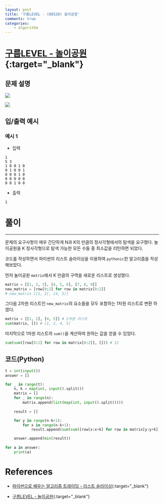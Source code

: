 ```yaml
---
layout: post
title: '구름LEVEL - (88520) 놀이공원'
comments: true
categories:
    - algorithm
---
```


# [구름LEVEL - 놀이공원](https://level.goorm.io/exam/88520/%EB%86%80%EC%9D%B4%EA%B3%B5%EC%9B%90/quiz/1){:target="_blank"}

## 문제 설명

![](https://user-images.githubusercontent.com/69145799/117331195-7b011b00-aed1-11eb-86ad-ddd5430cb965.png)

![](https://user-images.githubusercontent.com/69145799/117331291-966c2600-aed1-11eb-8697-361da68df33c.png)

## 입/출력 예시

### 예시 1

* 입력

```
1
5 3
1 0 0 1 0
0 1 0 0 1
0 0 0 1 0
0 0 0 0 0
0 0 1 0 0
```

* 출력

```
1
```

# 풀이

- - -   

문제의 요구사항이 매우 간단하게 N과 K의 만큼의 정사각형에서의 탐색을 요구했다. 놀이공원을 K 정사각형으로 탐색 가능한 모든 수들 중 최소값을 리턴하면 되었다.

코드를 작성하면서 파이썬의 리스트 슬라이싱을 이용하여 `pythonic`한 알고리즘을 작성해보았다.

먼저 놀이공원 `matrix`에서 K 만큼의 구역을 새로운 리스트로 생성했다.

```python
matrix = [[1, 2, 3], [4, 5, 6], [7, 8, 9]]
new_matrix = [row[0:2] for row in matrix[0:2]]
# new_matrix [[1, 2], [4, 5]]
```


그다음 2차원 리스트인 `new_matrix`의 요소들을 모두 포함하는 1차원 리스트로 변환 하였다.

```python
matrix = [[1, 2], [4, 5]] # 2차원 리스트
sum(matrix, []) # [1, 2, 4, 5]
```

마지막으로 1차원 리스트의 `sum()`을 계산하여 원하는 값을 얻을 수 있었다.

```python
sum(sum([row[0:2] for row in matrix[0:2]], [])) # 12
```

## 코드(Python)


```python
t = int(input())
answer = []

for _ in range(t):
    n, k = map(int, input().split())
    matrix = []
    for _ in range(n):
        matrix.append(list(map(int, input().split())))
        
    result = []

    for y in range(n-k+1):
        for x in range(n-k+1):
            result.append(sum(sum([row[x:x+k] for row in matrix[y:y+k]], [])))

    answer.append(min(result))
    
for a in answer:
    print(a)
```

# References

* [파이썬으로 배우는 알고리즘 트레이딩 - 리스트 슬라이싱](https://wikidocs.net/2849){:target="_blank"}

* [구름LEVEL - 놀이공원](https://level.goorm.io/exam/88520/%EB%86%80%EC%9D%B4%EA%B3%B5%EC%9B%90/quiz/1){:target="_blank"}
